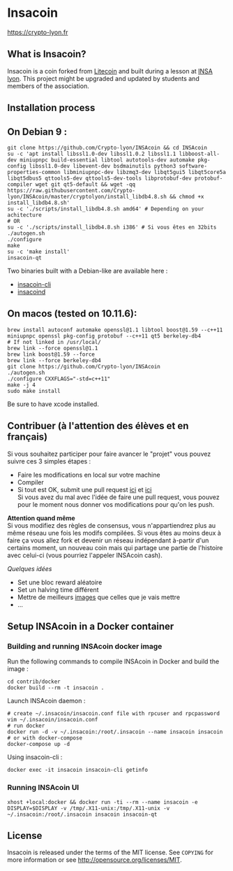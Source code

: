 Insacoin
================================

https://crypto-lyon.fr

What is Insacoin?
----------------

Insacoin is a coin forked from [Litecoin](https://github.com/litecoin-project/litecoin) and built during a lesson at [INSA lyon](https://www.insa-lyon.fr/). This project might be upgraded and updated by students and members of the association. 

Installation process
--------------------
  
## On Debian 9 :
```
git clone https://github.com/Crypto-lyon/INSAcoin && cd INSAcoin
su -c 'apt install libssl1.0-dev libssl1.0.2 libssl1.1 libboost-all-dev miniupnpc build-essential libtool autotools-dev automake pkg-config libssl1.0-dev libevent-dev bsdmainutils python3 software-properties-common libminiupnpc-dev libzmq3-dev libqt5gui5 libqt5core5a libqt5dbus5 qttools5-dev qttools5-dev-tools libprotobuf-dev protobuf-compiler wget git qt5-default && wget -qq https://raw.githubusercontent.com/Crypto-lyon/INSAcoin/master/cryptolyon/install_libdb4.8.sh && chmod +x install_libdb4.8.sh'
su -c './scripts/install_libdb4.8.sh amd64' # Depending on your achitecture
# OR
su -c './scripts/install_libdb4.8.sh i386' # Si vous êtes en 32bits
./autogen.sh
./configure
make
su -c 'make install'
insacoin-qt
```

Two binaries built with a Debian-like are available here :  
- [insacoin-cli](https://pixeldra.in/u/82f4Se)
- [insacoind](https://pixeldra.in/u/kX3JHH)
  
## On macos (tested on 10.11.6):
```
brew install autoconf automake openssl@1.1 libtool boost@1.59 --c++11 miniupnpc openssl pkg-config protobuf --c++11 qt5 berkeley-db4
# If not linked in /usr/local/
brew link --force openssl@1.1
brew link boost@1.59 --force
brew link --force berkeley-db4
git clone https://github.com/Crypto-lyon/INSAcoin
./autogen.sh
./configure CXXFLAGS="-std=c++11"
make -j 4
sudo make install
```
Be sure to have xcode installed.
  
Contribuer (à l'attention des élèves et en français)
----------------------------------------------------
Si vous souhaitez participer pour faire avancer le "projet" vous pouvez suivre ces 3 simples étapes :  
- Faire les modifications en local sur votre machine
- Compiler
- Si tout est OK, submit une pull request [ici](https://help.github.com/articles/creating-a-pull-request/) et [ici](https://hisham.hm/2016/01/01/how-to-make-a-pull-request-on-github-a-quick-tutorial/)  
Si vous avez du mal avec l'idée de faire une pull request, vous pouvez pour le moment nous donner vos modifications pour qu'on les push.  

**__Attention quand même__**  
Si vous modifiez des règles de consensus, vous n'appartiendrez plus au même réseau une fois les modifs compilées. Si vous êtes au moins deux à faire ça vous allez fork et devenir un réseau indépendant à-partir d'un certains moment, un nouveau coin mais qui partage une partie de l'histoire avec celui-ci (vous pourriez l'appeler INSAcoin cash).

*_Quelques idées_*
- Set une bloc reward aléatoire
- Set un halving time différent
- Mettre de meilleurs [images](https://github.com/Crypto-lyon/INSAcoin/tree/master/src/qt/res/images) que celles que je vais mettre
- ...

Setup INSAcoin in a Docker container
------

### Building and running INSAcoin docker image

Run the following commands to compile INSAcoin in Docker and build the image :

```shell
cd contrib/docker
docker build --rm -t insacoin .
```

Launch INSAcoin daemon :

```
# create ~/.insacoin/insacoin.conf file with rpcuser and rpcpassword
vim ~/.insacoin/insacoin.conf
# run docker
docker run -d -v ~/.insacoin:/root/.insacoin --name insacoin insacoin
# or with docker-compose
docker-compose up -d
```

Using insacoin-cli :

```
docker exec -it insacoin insacoin-cli getinfo
```

### Running INSAcoin UI

```
xhost +local:docker && docker run -ti --rm --name insacoin -e DISPLAY=$DISPLAY -v /tmp/.X11-unix:/tmp/.X11-unix -v ~/.insacoin:/root/.insacoin insacoin insacoin-qt
```


License
-------

Insacoin is released under the terms of the MIT license. See `COPYING` for more
information or see http://opensource.org/licenses/MIT.

